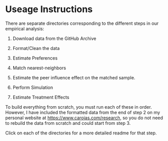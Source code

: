 # Useage Instructions
There are separate directories corresponding to the different steps in our empirical analysis:

1) Download data from the GitHub Archive

2) Format/Clean the data 

3) Estimate Preferences 

4) Match nearest-neighbors 

5) Estimate the peer influence effect on the matched sample.

6) Perform Simulation

7) Estimate Treatment Effects

To build everything from scratch, you must run each of these in order. However, I have included the formatted data from the end of step 2 on my personal website at https://www.carojas.com/research, so you do not need to rebuild the data from scratch and could start from step 3.

Click on each of the directories for a more detailed readme for that step.
